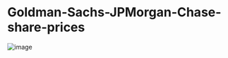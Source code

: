 # Goldman-Sachs-JPMorgan-Chase-share-prices
![image](https://github.com/sajidshaik11017/Goldman-Sachs-JPMorgan-Chase-share-prices/assets/111382092/3a9c1905-b528-4d92-a858-af0477d7c9d0)
